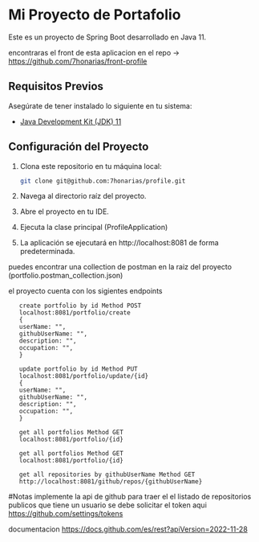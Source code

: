# Mi Proyecto de Portafolio

Este es un proyecto de Spring Boot desarrollado en Java 11.

encontraras el front de esta aplicacion en el repo -> https://github.com/7honarias/front-profile

## Requisitos Previos

Asegúrate de tener instalado lo siguiente en tu sistema:

- [Java Development Kit (JDK) 11](https://www.oracle.com/java/technologies/javase-downloads.html)

## Configuración del Proyecto

1. Clona este repositorio en tu máquina local:

   ```bash
   git clone git@github.com:7honarias/profile.git
   ```
2. Navega al directorio raíz del proyecto.

3. Abre el proyecto en tu IDE.
4. Ejecuta la clase principal (ProfileApplication)
5. 
   La aplicación se ejecutará en http://localhost:8081 de forma predeterminada.

puedes encontrar una collection de postman en la raiz del proyecto (portfolio.postman_collection.json)

el proyecto cuenta con los sigientes endpoints

```
   create portfolio by id Method POST
   localhost:8081/portfolio/create
   {  
   userName: "",
   githubUserName: "",
   description: "",
   occupation: "",
   }
```
      
```
   update portfolio by id Method PUT
   localhost:8081/portfolio/update/{id}
   {  
   userName: "",
   githubUserName: "",
   description: "",
   occupation: "",
   }
```
      
```
   get all portfolios Method GET
   localhost:8081/portfolio/{id}

```
      
```
   get all portfolios Method GET
   localhost:8081/portfolio/{id}

```
      
```
   get all repositories by githubUserName Method GET
   http://localhost:8081/github/repos/{githubUserName}

```
      
      
#Notas
implemente la api de github para traer el el listado de repositorios publicos que tiene un usuario se debe solicitar el token aqui https://github.com/settings/tokens

documentacion https://docs.github.com/es/rest?apiVersion=2022-11-28
